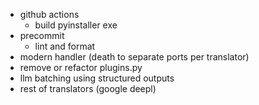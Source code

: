 - github actions
  - build pyinstaller exe
- precommit
  - lint and format
- modern handler (death to separate ports per translator)
- remove or refactor plugins.py
- llm batching using structured outputs
- rest of translators (google deepl)